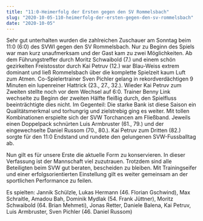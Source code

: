 ```yaml
---
title: "11:0-Heimerfolg der Ersten gegen den SV Rommelsbach"
slug: "2020-10-05-110-heimerfolg-der-ersten-gegen-den-sv-rommelsbach"
date: "2020-10-05"
---
```

Sehr gut unterhalten wurden die zahlreichen Zuschauer am Sonntag beim 11:0 (6:0) des SVWI gegen den SV Rommelsbach. Nur zu Beginn des Spiels war man kurz unaufmerksam und der Gast kam zu zwei Möglichkeiten. Ab dem Führungstreffer durch Moritz Schwaibold (7.) und einem schön gezirkelten Freistosstor durch Kai Petruv (12.) war Blau-Weiss extrem dominant und ließ Rommelsbach über die komplette Spielzeit kaum Luft zum Atmen. Co-Spielertrainer Sven Pichler gelang in rekordverdächtigen 9 Minuten ein lupenreiner Hattrick (23., 27., 32.). Wieder Kai Petruv zum Zweiten stellte noch vor dem Wechsel auf 6:0. Trainer Benny Link wechselte zu Beginn der zweiten Hälfte fleißig durch, den Spielfluss beeinträchtigte dies nicht. Im Gegenteil: Die starke Bank ist diese Saison ein Qualitätsmerkmal und torhungrig und zielstrebig ging es weiter. Mit tollen Kombinationen erspielte sich der SVW Torchancen am Fließband. Jeweils einen Doppelpack schnürten Luis Armbruster (61., 79.) und der eingewechselte Daniel Russom (70., 80.). Kai Petruv zum Dritten (82.) sorgte für den 11:0 Endstand und rundete den gelungenen SVW-Fussballtag ab.


Nun gilt es für unsere Erste die aktuelle Form zu konservieren. In dieser Verfassung ist der Mannschaft viel zuzutrauen. Trotzdem sind alle Beteiligten beim SVW gut beraten, bescheiden zu bleiben. Mit Trainingseifer und einer erfolgsorientierten Einstellung gilt es weiter gemeinsam an der sportlichen Performance zu feilen.


Es spielten: Jannik Schülzle, Lukas Hermann (46. Florian Gschwind), Max Schraitle, Amadou Bah, Dominik Mydlak (54. Frank Jüttner), Moritz Schwaibold (64. Brian Mehmeti), Jonas Retter, Daniele Balena, Kai Petruv, Luis Armbruster, Sven Pichler (46. Daniel Russom)
